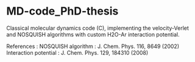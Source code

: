 # MD-code_PhD-thesis
Classical molecular dynamics code (C), implementing the velocity-Verlet and NOSQUISH algorithms with custom H2O-Ar interaction potential.

References : 
  NOSQUISH algorithm     : J. Chem. Phys. 116, 8649 (2002)
  Interaction potential  : J. Chem. Phys. 129, 184310 (2008)
